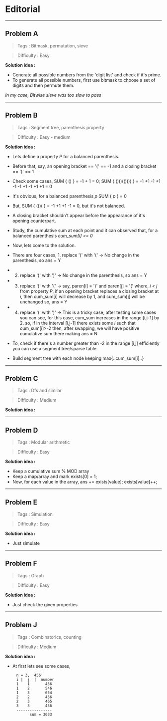 # Editorial

---------------------------------------------------------------------------------------------

## Problem A

> Tags : Bitmask, permutation, sieve

> Difficulty : Easy

**Solution idea :**

 * Generate all possible numbers from the 'digit list' and check if it's prime.
 * To generate all possible numbers, first use bitmask to choose a set of digits and then permute them.
 
*In my case, Bitwise sieve was too slow to pass*
   
   
   
---------------------------------------------------------------------------------------------

## Problem B

> Tags : Segment tree, parenthesis property

> Difficulty : Easy - medium

**Solution idea :**

 * Lets define a property *P* for a balanced parenthesis.
 * Before that, say, an opening bracket == '(' == -1 and a closing bracket == ')' == 1
 * Check some cases, SUM { () } = -1 + 1 = 0; SUM { ()()(()()) } = -1 +1 -1 +1 -1 -1 +1 -1 +1 +1 = 0
 * It's obvious, for a balanced parenthesis *p* SUM { *p* } = 0
 * But, SUM { ())( } = -1 +1 +1 -1 = 0, but it's not balanced.
 * A closing bracket shouldn't appear before the appearance of it's opening counterpart. 
 * Study, the cumulative sum at each point and it can observed that, for a balanced parenthesis *cum_sum[i] <= 0*
 * Now, lets come to the solution.
 * There are four cases, 1. replace '(' with '(' -> No change in the parenthesis, so ans = Y
 * 2. replace ')' with ')' -> No change in the parenthesis, so ans = Y 
 * 3. replace ')' with '(' -> say, paren[i] = ')' and paren[j] = '(' where, *i < j*
      from property *P*, if an opening bracket replaces a closing bracket at *i*, then cum_sum[i] will decrease by 1, and cum_sum[j] will be unchanged
	  so, ans = Y
	  
 * 4. replace '(' with ')' -> This is a tricky case, after testing some cases you can see, for this case, cum_sum increases in the range [i,j-1] by 2.
      so, if in the interval [i,j-1] there exists some $i$ such that cum_sum[i]>-2 then, after swapping, we will have positive cumulative sum there
	  making ans = N
 * To, check if there's a number greater than -2 in the range [i,j] efficiently you can use a segment tree/sparse table.
 * Build segment tree with each node keeping max{..cum_sum[i]..}
     
   
---------------------------------------------------------------------------------------------

## Problem C

> Tags : Dfs and similar

> Difficulty : Medium

**Solution idea :**



---------------------------------------------------------------------------------------------

## Problem D

> Tags : Modular arithmetic

> Difficulty : Easy

**Solution idea :**

 * Keep a cumulative sum % MOD array 
 * Keep a map/array and mark exists[0] = 1;
 * Now, for each value in the array, ans += exists[value]; exists[value]++;
 
 
---------------------------------------------------------------------------------------------

## Problem E

> Tags : Simulation

> Difficulty : Easy

**Solution idea :**

 * Just simulate
 
 
 
---------------------------------------------------------------------------------------------

## Problem F

> Tags : Graph

> Difficulty : Easy

**Solution idea :**

 * Just check the given properties
 
 
---------------------------------------------------------------------------------------------

## Problem J

> Tags : Combinatorics, counting

> Difficulty : Medium

**Solution idea :**

 * At first lets see some cases,
 
```
     n = 3, '456'
     i |  j  |  number
	 1    1       456
	 1    2       546
	 1    3       654
	 2    2       456
	 2    3       465
	 3    3       456
	 ----------------
	       sum = 3033
```

   